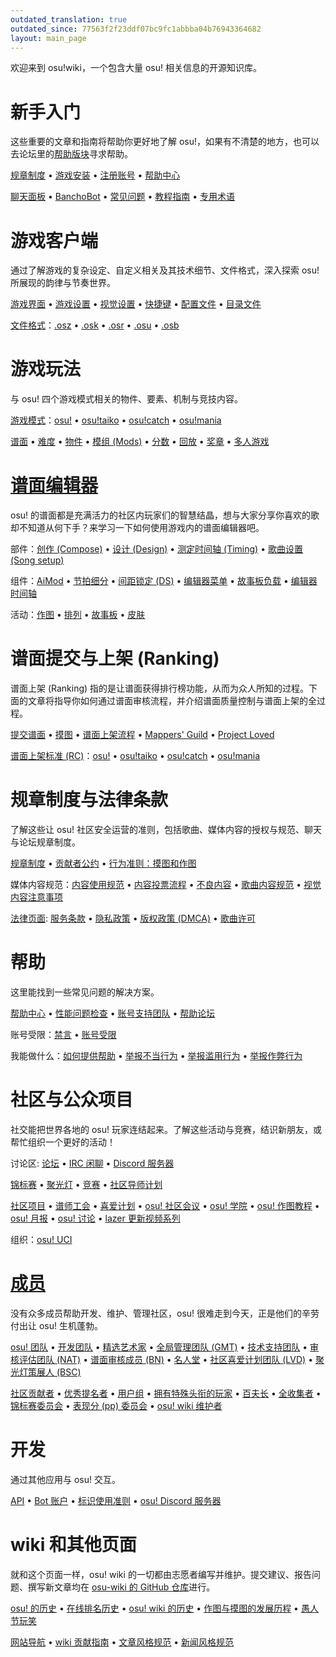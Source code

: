 ```yaml
---
outdated_translation: true
outdated_since: 77563f2f23ddf07bc9fc1abbba04b76943364682
layout: main_page
---
```


<div class="wiki-main-page__blurb">
欢迎来到 osu!wiki，一个包含大量 osu! 相关信息的开源知识库。
</div>

<div class="wiki-main-page__panels">
<div class="wiki-main-page-panel wiki-main-page-panel--full">

# 新手入门

这些重要的文章和指南将帮助你更好地了解 osu!，如果有不清楚的地方，也可以去论坛里的[帮助版块](https://osu.ppy.sh/forum/5)寻求帮助。

[规章制度](/wiki/Rules) • [游戏安装](/wiki/Client/Installation) • [注册账号](/wiki/Registration) • [帮助中心](/wiki/Help_centre)

[聊天面板](/wiki/Client/Interface/Chat_console) • [BanchoBot](/wiki/BanchoBot) • [常见问题](/wiki/FAQ) • [教程指南](/wiki/Guides) • [专用术语](/wiki/Sitemap)

</div>
<div class="wiki-main-page-panel">

# 游戏客户端

通过了解游戏的复杂设定、自定义相关及其技术细节、文件格式，深入探索 osu! 所展现的韵律与节奏世界。

[游戏界面](/wiki/Client/Interface) • [游戏设置](/wiki/Client/Options) • [视觉设置](/wiki/Client/Interface/Visual_settings) • [快捷键](/wiki/Client/Keyboard_shortcuts) • [配置文件](/wiki/Client/Program_files/User_configuration_file) • [目录文件](/wiki/Client/Program_files)

[文件格式](/wiki/Client/File_formats)：[.osz](/wiki/Client/File_formats/osz_(file_format)) • [.osk](/wiki/Client/File_formats/osk_(file_format)) • [.osr](/wiki/Client/File_formats/osr_(file_format)) • [.osu](/wiki/Client/File_formats/osu_(file_format)) • [.osb](/wiki/Client/File_formats/osb_(file_format))

</div>
<div class="wiki-main-page-panel">

# 游戏玩法

与 osu! 四个游戏模式相关的物件、要素、机制与竞技内容。

[游戏模式](/wiki/Game_mode)：[osu!](/wiki/Game_mode/osu!) • [osu!taiko](/wiki/Game_mode/osu!taiko) • [osu!catch](/wiki/Game_mode/osu!catch) • [osu!mania](/wiki/Game_mode/osu!mania)

[谱面](/wiki/Beatmap) • [难度](/wiki/Beatmap/Difficulty) • [物件](/wiki/Gameplay/Hit_object) • [模组 (Mods)](/wiki/Gameplay/Game_modifier) • [分数](/wiki/Gameplay/Score) • [回放](/wiki/Gameplay/Replay) • [奖章](/wiki/Medals) • [多人游戏](/wiki/Client/Interface/Multiplayer)

</div>
<div class="wiki-main-page-panel">

# [谱面编辑器](/wiki/Client/Beatmap_editor)

osu! 的谱面都是充满活力的社区内玩家们的智慧结晶，想与大家分享你喜欢的歌却不知道从何下手？来学习一下如何使用游戏内的谱面编辑器吧。

部件：[创作 (Compose)](/wiki/Client/Beatmap_editor/Compose) • [设计 (Design)](/wiki/Client/Beatmap_editor/Design) • [测定时间轴 (Timing)](/wiki/Client/Beatmap_editor/Timing) • [歌曲设置 (Song setup)](/wiki/Client/Beatmap_editor/Song_setup)

组件：[AiMod](/wiki/Client/Beatmap_editor/AiMod) • [节拍细分](/wiki/Client/Beatmap_editor/Beat_snap_divisor) • [间距锁定 (DS)](/wiki/Client/Beatmap_editor/Distance_snap) • [编辑器菜单](/wiki/Client/Beatmap_editor/Menu) • [故事板负载](/wiki/Client/Beatmap_editor/SB_load) • [编辑器时间轴](/wiki/Client/Beatmap_editor/Timelines)

活动：[作图](/wiki/Beatmapping) • [排列](/wiki/Beatmapping/Mapping_techniques) • [故事板](/wiki/Storyboard) • [皮肤](/wiki/Skinning)

</div>
<div class="wiki-main-page-panel">

# 谱面提交与上架 (Ranking)

谱面上架 (Ranking) 指的是让谱面获得排行榜功能，从而为众人所知的过程。下面的文章将指导你如何通过谱面审核流程，并介绍谱面质量控制与谱面上架的全过程。

[提交谱面](/wiki/Beatmapping/Beatmap_submission) • [摸图](/wiki/Modding) • [谱面上架流程](/wiki/Beatmap_ranking_procedure) • [Mappers' Guild](/wiki/Community/Mappers_Guild) • [Project Loved](/wiki/Community/Project_Loved)

[谱面上架标准 (RC)](/wiki/Ranking_criteria)：[osu!](/wiki/Ranking_criteria/osu!) • [osu!taiko](/wiki/Ranking_criteria/osu!taiko) • [osu!catch](/wiki/Ranking_criteria/osu!catch) • [osu!mania](/wiki/Ranking_criteria/osu!mania)

</div>
<div class="wiki-main-page-panel">

# 规章制度与法律条款

了解这些让 osu! 社区安全运营的准则，包括歌曲、媒体内容的授权与规范、聊天与论坛规章制度。

[规章制度](/wiki/Rules) • [贡献者公约](/wiki/Rules/Contributor_code_of_conduct) • [行为准则：摸图和作图](/wiki/Rules/Code_of_conduct_for_modding_and_mapping)

媒体内容规范：[内容使用规范](/wiki/Rules/Content_usage_guidelines) • [内容投票流程](/wiki/Rules/Content_voting_process) • [不良内容](/wiki/Rules/Explicit_content) • [歌曲内容规范](/wiki/Rules/Song_content_rules) • [视觉内容注意事项](/wiki/Rules/Visual_content_considerations)

[法律页面](/wiki/Legal): [服务条款](/wiki/Legal/Terms) • [隐私政策](/wiki/Legal/Privacy) • [版权政策 (DMCA)](/wiki/Legal/Copyright) • [歌曲许可](/wiki/Legal/Music_licensing)

</div>
<div class="wiki-main-page-panel">

# 帮助

这里能找到一些常见问题的解决方案。

[帮助中心](/wiki/Help_centre) • [性能问题检查](/wiki/Performance_troubleshooting) • [账号支持团队](/wiki/People/Account_support_team) • [帮助论坛](https://osu.ppy.sh/forum/5)

账号受限：[禁言](/wiki/Silence) • [账号受限](/wiki/Help_centre/Account_restrictions)

我能做什么：[如何提供帮助](/wiki/Community/How_you_can_help!) • [举报不当行为](/wiki/Reporting_bad_behaviour) • [举报滥用行为](/wiki/Reporting_bad_behaviour/Abuse) • [举报作弊行为](/wiki/Reporting_bad_behaviour/Handling_foul_play)

</div>
<div class="wiki-main-page-panel">

# 社区与公众项目

社交能把世界各地的 osu! 玩家连结起来。了解这些活动与竞赛，结识新朋友，或帮忙组织一个更好的活动！

讨论区: [论坛](/wiki/Community/Forum) • [IRC 闲聊](/wiki/Community/Internet_Relay_Chat) • [Discord 服务器](/wiki/Community/Discord_servers)

[锦标赛](/wiki/Tournaments) • [聚光灯](/wiki/Beatmap_Spotlights) • [竞赛](/wiki/Contests) • [社区导师计划](/wiki/Community/Community_Mentorship_Program)

[社区项目](/wiki/Community/Projects) • [谱师工会](/wiki/Community/Mappers_Guild) • [喜爱计划](/wiki/Community/Project_Loved) • [osu! 社区会议](/wiki/Community/osu!_community_meetings) • [osu! 学院](/wiki/Community/Video_series/osu!academy) • [osu! 作图教程](/wiki/Community/Video_series/osu!mapping) • [osu! 月报](/wiki/Community/osu!monthly) • [osu! 讨论](/wiki/Community/Video_series/osu!talk) • [lazer 更新视频系列](/wiki/Community/Video_series/lazer_updates)

组织：[osu! UCI](/wiki/Community/Organisations/osu!_UCI)

</div>
<div class="wiki-main-page-panel">

# [成员](/wiki/People)

没有众多成员帮助开发、维护、管理社区，osu! 很难走到今天，正是他们的辛劳付出让 osu! 生机蓬勃。

[osu! 团队](/wiki/People/osu!_team) • [开发团队](/wiki/People/Developers) • [精选艺术家](/wiki/People/Featured_Artists) • [全局管理团队 (GMT)](/wiki/People/Global_Moderation_Team) • [技术支持团队](/wiki/People/Technical_Support_Team) • [审核评估团队 (NAT)](/wiki/People/Nomination_Assessment_Team) • [谱面审核成员 (BN)](/wiki/People/Beatmap_Nominators) • [名人堂](/wiki/People/osu!_Alumni) • [社区喜爱计划团队 (LVD)](/wiki/People/Project_Loved_Team) • [聚光灯策展人 (BSC)](/wiki/People/Beatmap_Spotlight_Curators)

[社区贡献者](/wiki/People/Community_Contributors) • [优秀提名者](/wiki/People/Elite_Nominators) • [用户组](/wiki/People/User_group) • [拥有特殊头衔的玩家](/wiki/People/Users_with_unique_titles) • [百夫长](/wiki/People/Centurions) • [全收集者](/wiki/People/Completionists) • [锦标赛委员会](/wiki/People/Tournament_Committee) • [表现分 (pp) 委员会](/wiki/People/Performance_Points_Committee) • [osu! wiki 维护者](/wiki/People/osu!_wiki_maintainers)

</div>
<div class="wiki-main-page-panel">

# 开发

通过其他应用与 osu! 交互。

[API](/wiki/osu!api) • [Bot 账户](/wiki/Bot_account) • [标识使用准则](/wiki/Brand_identity_guidelines) • [osu! Discord 服务器](/wiki/Community/Discord_servers#official)

</div>
<div class="wiki-main-page-panel">

# wiki 和其他页面

就和这个页面一样，osu! wiki 的一切都由志愿者编写并维护。提交建议、报告问题、撰写新文章均在 [osu-wiki 的 GitHub 仓库](https://github.com/ppy/osu-wiki)进行。

[osu! 的历史](/wiki/History_of_osu!) • [在线排名历史](/wiki/History_of_osu!/Online_rankings) • [osu! wiki 的历史](/wiki/History_of_osu!/osu!_wiki) • [作图与摸图的发展历程](/wiki/History_of_osu!/Mapping_and_modding_timeline) • [愚人节玩笑](/wiki/History_of_osu!/April_Fools)

[网站导航](/wiki/Sitemap) • [wiki 贡献指南](/wiki/osu!_wiki/Contribution_guide) • [文章风格规范](/wiki/Article_styling_criteria) • [新闻风格规范](/wiki/News_styling_criteria)

</div>
</div>
